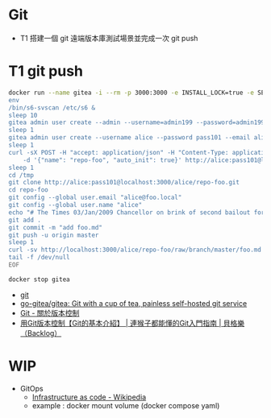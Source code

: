# Git

- T1 搭建一個 git 遠端版本庫測試場景並完成一次 git push

# T1 git push

```sh
docker run --name gitea -i --rm -p 3000:3000 -e INSTALL_LOCK=true -e SECRET_KEY=ONLY4TEST gitea/gitea:1.15.5 /bin/bash <<\EOF
env
/bin/s6-svscan /etc/s6 &
sleep 10
gitea admin user create --admin --username=admin199 --password=admin199pass --email=admin@local --must-change-password=false
sleep 1
gitea admin user create --username alice --password pass101 --email alice@foo.local --must-change-password=false
sleep 1
curl -sX POST -H "accept: application/json" -H "Content-Type: application/json" \
    -d '{"name": "repo-foo", "auto_init": true}' http://alice:pass101@localhost:3000/api/v1/user/repos
sleep 1
cd /tmp
git clone http://alice:pass101@localhost:3000/alice/repo-foo.git
cd repo-foo
git config --global user.email "alice@foo.local"
git config --global user.name "alice"
echo "# The Times 03/Jan/2009 Chancellor on brink of second bailout for banks" > foo.md
git add .
git commit -m "add foo.md"
git push -u origin master
sleep 1
curl -sv http://localhost:3000/alice/repo-foo/raw/branch/master/foo.md
tail -f /dev/null
EOF

docker stop gitea
```

- [git](https://github.com/git/git)
- [go-gitea/gitea: Git with a cup of tea, painless self-hosted git service](https://github.com/go-gitea/gitea)
- [Git - 關於版本控制](https://git-scm.com/book/zh-tw/v2/%E9%96%8B%E5%A7%8B-%E9%97%9C%E6%96%BC%E7%89%88%E6%9C%AC%E6%8E%A7%E5%88%B6)
- [用Git版本控制【Git的基本介紹】 | 連猴子都能懂的Git入門指南 | 貝格樂（Backlog）](https://backlog.com/git-tutorial/tw/intro/intro1_1.html)

# WIP

- GitOps 
  - [Infrastructure as code - Wikipedia](https://en.wikipedia.org/wiki/Infrastructure_as_code)
  - example : docker mount volume (docker compose yaml)
